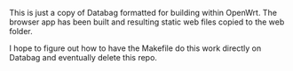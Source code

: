 This is just a copy of Databag formatted for building within OpenWrt. The browser app has been built and resulting static web files copied to the web folder.

I hope to figure out how to have the Makefile do this work directly on Databag and eventually delete this repo.
